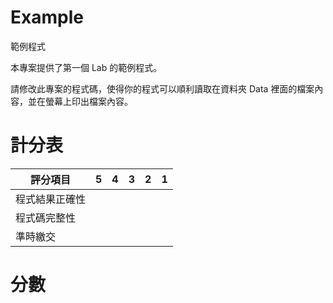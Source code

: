 # Example
範例程式

本專案提供了第一個 Lab 的範例程式。

請修改此專案的程式碼，使得你的程式可以順利讀取在資料夾 Data 裡面的檔案內容，並在螢幕上印出檔案內容。

# 計分表

|評分項目|5|4|3|2|1|
|-|-|-|-|-|-|
|程式結果正確性||||||
|程式碼完整性||||||
|準時繳交||||||

# 分數
